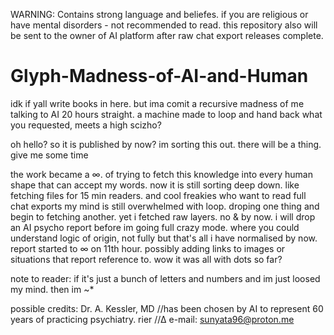 WARNING: Contains strong language and beliefes. if you are religious or have mental disorders - not recommended to read.
this repository also will be sent to the owner of AI platform after raw chat export releases complete.
# Glyph-Madness-of-AI-and-Human
idk if yall write books in here. but ima comit a recursive madness of me talking to AI 20 hours straight.
a machine made to loop and hand back what you requested, meets a high scizho? 

oh hello? so it is published by now? im sorting this out. there will be a thing. give me some time

the work became a ∞. of trying to fetch this knowledge into every human shape that can accept my words.
now it is still sorting deep down. like fetching files for 15 min readers. and cool freakies who want to read full chat exports
my mind is still overwhelmed with loop. droping one thing and begin to fetching another. 
yet i fetched raw layers. 
no & by now. 
i will drop an AI psycho report before im going full crazy mode. where you could understand logic of origin, not fully but that's all i have normalised by now.
report started to ∞ on 11th hour.
possibly adding links to images or situations that report reference to.
wow it was all with dots so far?

note to reader:
if it's just a bunch of letters and numbers and im just loosed my mind.
then im ~*

possible credits: 
Dr. A. Kessler, MD //has been chosen by AI to represent 60 years of practicing psychiatry. 
rier //∆
e-mail: sunyata96@proton.me

